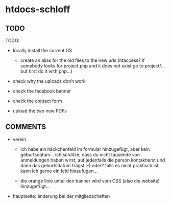 # htdocs-schloff

## TODO

TODO:

- locally install the current GS
  - create an alias for the old files to the new urls
    (htaccess? if somebody looks for project.php and it does not exist go to project/... but first do it with php...)

- check why the uploads don't work
- check the facebook banner
- check the contact form
- upload the two new PDFs


## COMMENTS

- verein
    - ich habe ein häckchenfeld im formular hinzugefügt, aber kein geburtsdatum... ich schätze, dass du nicht tausende von anmeldungen haben wirst, auf jedenfalls die person kontaktierst und dann das geburtsdatum fragst :-) oder?
      falls es nicht praktisch ist, kann ich gerne ein feld hinzufügen...

    - die orange linie unter den banner wird vom CSS (also die website) hinzugefügt...
- hauptseite: änderung bei der mitgliedschaften

